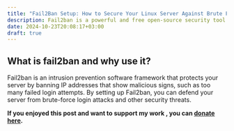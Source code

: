 ```yaml
---
title: "Fail2Ban Setup: How to Secure Your Linux Server Against Brute Force Attacks"
description: Fail2ban is a powerful and free open-source security tool that protects Linux servers from brute-force attacks. By monitoring system logs and responding to suspicious behavior, Fail2ban can block malicious IP addresses automatically. In this guide, we’ll walk you through how to install and configure Fail2ban on Linux to secure services like SSH, Apache, and Nginx.
date: 2024-10-23T20:08:17+03:00
draft: true
---
```



## What is fail2ban and why use it?
Fail2ban is an intrusion prevention software framework that protects your server by banning IP addresses that show malicious signs, such as too many failed login attempts. By setting up Fail2ban, you can defend your server from brute-force login attacks and other security threats.

**If you enjoyed this post and want to support my work , you can [donate here](https://4rkal.com/donate).**